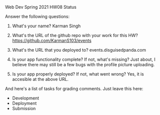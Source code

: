 
Web Dev Spring 2021 HW08 Status

Answer the following questions:


1. What's your name?
Karman Singh


2. What's the URL of the github repo with your work for this HW?
https://github.com/KarmanS103/events


3. What's the URL that you deployed to?
events.disguisedpanda.com


4. Is your app functionality complete? If not, what's missing?
Just about, I believe there may still be a few bugs with the profile picture uploading.


5. Is your app properly deployed? If not, what went wrong?
Yes, it is accesible at the above URL.




And here's a list of tasks for grading comments. Just leave this here:
 - Development
 - Deployment
 - Submission
